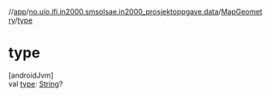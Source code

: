 //[app](../../../index.md)/[no.uio.ifi.in2000.smsolsae.in2000_prosjektoppgave.data](../index.md)/[MapGeometry](index.md)/[type](type.md)

# type

[androidJvm]\
val [type](type.md): [String](https://kotlinlang.org/api/latest/jvm/stdlib/kotlin/-string/index.html)?
